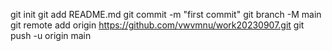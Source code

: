git init
git add README.md
git commit -m "first commit"
git branch -M main
git remote add origin https://github.com/vwvmnu/work20230907.git
git push -u origin main
